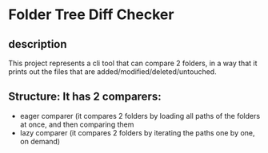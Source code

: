 # Folder Tree Diff Checker

## description

This project represents a cli tool that can compare 2 folders, in a way that it prints out the files that are added/modified/deleted/untouched.

## Structure: It has 2 comparers:

- eager comparer (it compares 2 folders by loading all paths of the folders at once, and then comparing them 
- lazy comparer (it compares 2 folders by iterating the paths one by one, on demand)
